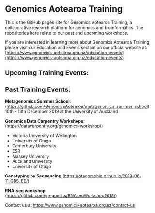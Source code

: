 # Genomics Aotearoa Training
This is the GitHub pages site for Genomics Aotearoa Training, a collaborative research platform for genomics and bioinformatics. The repositories here relate to our past and upcoming workshops.

If you are interested in learning more about Genomics Aotearoa Training, please visit our Education and Events section on our official website at: [https://www.genomics-aotearoa.org.nz/education-events](https://www.genomics-aotearoa.org.nz/education-events)

## Upcoming Training Events:



## Past Training Events:

**Metagenomics Summer School:**(https://github.com/GenomicsAotearoa/metagenomics_summer_school) 10th - 13th December 2019 at the University of Auckland

**Genomics Data Carpentry Workshops:**(https://datacarpentry.org/genomics-workshop/)

- Victoria University of Wellington
- University of Otago
- Canterbury University
- ESR
- Massey University
- Auckland University
- University of Otago

**Genotyping by Sequencing:**(https://otagomohio.github.io/2019-06-11_GBS_EE/)

**RNA-seq workshop:**(https://github.com/gregomics/RNAseqWorkshop2018/)




Contact us at https://www.genomics-aotearoa.org.nz/contact-us



